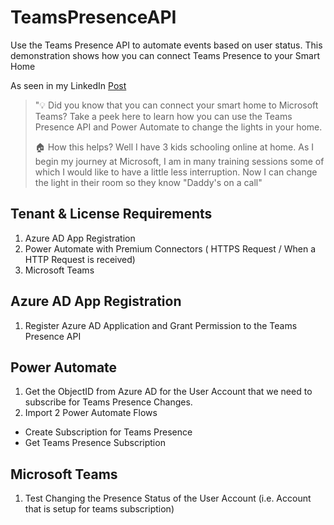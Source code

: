 # TeamsPresenceAPI
Use the Teams Presence API to automate events based on user status. This demonstration shows how you can connect Teams Presence to your Smart Home

As seen in my LinkedIn [Post](https://www.linkedin.com/posts/denzilfernandes_microsoft365-powerautomate-apifirst-activity-6755244173097623553-GCTN) 
> "💡 Did you know that you can connect your smart home to Microsoft Teams? Take a peek here to learn how you can use the Teams Presence API and Power Automate to change the lights in your home.
>
> 🏠 How this helps? Well I have 3 kids schooling online at home. As I begin my journey at Microsoft, I am in many training sessions some of which I would like to have a little less interruption. Now I can change the light in their room so they know "Daddy's on a call"

## Tenant & License Requirements
1. Azure AD App Registration
2. Power Automate with Premium Connectors ( HTTPS Request / When a HTTP Request is received)
3. Microsoft Teams 

## Azure AD App Registration
1. Register Azure AD Application and Grant Permission to the Teams Presence API


## Power Automate
1. Get the ObjectID from Azure AD for the User Account that we need to subscribe for Teams Presence Changes.
2. Import 2 Power Automate Flows
  - Create Subscription for Teams Presence 
  - Get Teams Presence Subscription

## Microsoft Teams
1. Test Changing the Presence Status of the User Account (i.e. Account that is setup for teams subscription)
